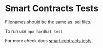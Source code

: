 # Smart Contracts Tests

Filenames should be the same as .sol files.

To run use ```npx hardhat test```

For more check docs
[smart contracts tests](https://hardhat.org/hardhat-runner/docs/guides/test-contracts)